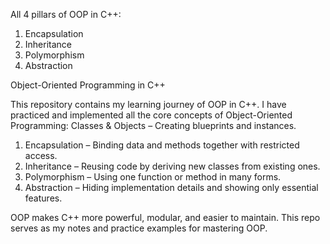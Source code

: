 All 4 pillars of OOP in C++:

1. Encapsulation
2. Inheritance
3. Polymorphism
4. Abstraction
   
Object-Oriented Programming in C++

This repository contains my learning journey of OOP in C++.
I have practiced and implemented all the core concepts of Object-Oriented Programming:
Classes & Objects – Creating blueprints and instances.

1. Encapsulation – Binding data and methods together with restricted access.
2. Inheritance – Reusing code by deriving new classes from existing ones.
3. Polymorphism – Using one function or method in many forms.
4. Abstraction – Hiding implementation details and showing only essential features.

OOP makes C++ more powerful, modular, and easier to maintain.
This repo serves as my notes and practice examples for mastering OOP.
